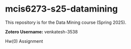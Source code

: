# mcis6273-s25-datamining
This repository is for the Data Mining course (Spring 2025).

**Zotero Username:** venkatesh-3538

Hw(0) Assignment 
